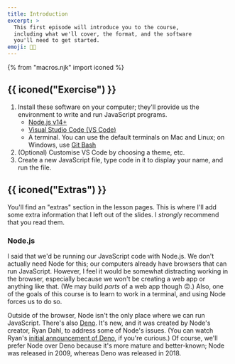 ```yaml
---
title: Introduction
excerpt: >
  This first episode will introduce you to the course,
  including what we'll cover, the format, and the software
  you'll need to get started.
emoji: 👋🏾
---
```


{% from "macros.njk" import iconed %}

## {{ iconed("Exercise") }}

1. Install these software on your computer; they'll provide us the environment to write and run JavaScript programs.
   * [Node.js v14+](https://nodejs.org/en/)
   * [Visual Studio Code (<abbr>VS Code</abbr>)](https://code.visualstudio.com/)
   * A terminal. You can use the default terminals on Mac and Linux; on Windows, use [Git Bash](https://git-scm.com/downloads)
1. (Optional) Customise VS Code by choosing a theme, etc.
1. Create a new JavaScript file, type code in it to display your name, and run the file.


## {{ iconed("Extras") }}

You'll find an "extras" section in the lesson pages. This is where I'll add some extra information that I left out of the slides. I _strongly_ recommend that you read them.

### Node.js

I said that we'd be running our JavaScript code with Node.js. We don't actually need Node for this; our computers already have browsers that can run JavaScript. However, I feel it would be somewhat distracting working in the browser, especially because we won't be creating a web app or anything like that. (We may build _parts_ of a web app though 🙃.) Also, one of the goals of this course is to learn to work in a terminal, and using Node forces us to do so.

Outside of the browser, Node isn't the only place where we can run JavaScript. There's also [Deno](https://deno.land/). It's new, and it was created by Node's creator, Ryan Dahl, to address some of Node's issues. (You can watch Ryan's [initial announcement of Deno](https://youtu.be/M3BM9TB-8yA), if you're curious.) Of course, we'll prefer Node over Deno because it's more mature and better-known; Node was released in 2009, whereas Deno was released in 2018.
<!--
### Why programming anyway? 🤔

TODO

Mention formal and natural languages.
-->